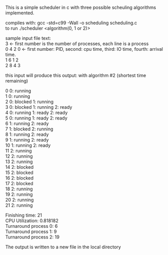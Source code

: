 This is a simple scheduler in c with three possible scheuling algorithms implemented. <br />

compiles with: gcc  -std=c99 -Wall -o scheduling scheduling.c <br />
to run ./scheduler <algorithm(0, 1 or 2)> <path to input file> <br />
  
sample input file text:<br />
3 <- first number is the number of processes, each line is a process<br />
0 4 2 0 <- first number: PID, second: cpu time, third: IO time, fourth: arrival time. <br />
1 6 1 2 <br />
2 8 4 3<br />

this input will produce this output: with algorithm #2 (shortest time remaining)<br />

0 0: running<br />
1 0: running<br />
2 0: blocked 1: running<br />
3 0: blocked 1: running 2: ready<br />
4 0: running 1: ready 2: ready<br />
5 0: running 1: ready 2: ready<br />
6 1: running 2: ready<br />
7 1: blocked 2: running<br />
8 1: running 2: ready<br />
9 1: running 2: ready<br />
10 1: running 2: ready<br />
11 2: running<br />
12 2: running<br />
13 2: running<br />
14 2: blocked<br />
15 2: blocked<br />
16 2: blocked<br />
17 2: blocked<br />
18 2: running<br />
19 2: running<br />
20 2: running<br />
21 2: running<br />

Finishing time: 21<br />
CPU Utilization: 0.818182<br />
Turnaround process 0: 6<br />
Turnaround process 1: 9<br />
Turnaround process 2: 19<br />
  
The output is written to a new file in the local directory
  
  
